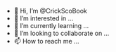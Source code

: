 - 👋 Hi, I’m @CrickScoBook
- 👀 I’m interested in ...
- 🌱 I’m currently learning ...
- 💞️ I’m looking to collaborate on ...
- 📫 How to reach me ...

<!---
CrickScoBook/CrickScoBook is a ✨ special ✨ repository because its `README.md` (this file) appears on your GitHub profile.
You can click the Preview link to take a look at your changes.
--->
